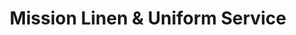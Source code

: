 ---
title: "Mission Linen & Uniform Service"
url: /phoenix/mission-linen-und-uniform-service/
shop: Kleidung
---